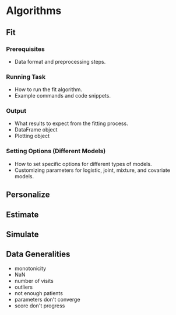 # Algorithms

## Fit
### Prerequisites
   - Data format and preprocessing steps.
### Running Task
   - How to run the fit algorithm.
   - Example commands and code snippets.
### Output
   - What results to expect from the fitting process.
   - DataFrame object 
   - Plotting object 
### Setting Options (Different Models)
   - How to set specific options for different types of models.
   - Customizing parameters for logistic, joint, mixture, and covariate models.
## Personalize
## Estimate
## Simulate

## Data Generalities
- monotonicity
- NaN 
- number of visits 
- outliers
- not enough patients 
- parameters don't converge 
- score don't progress
